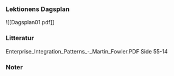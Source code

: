 ### Lektionens Dagsplan 

![[Dagsplan01.pdf]]
### Litteratur
Enterprise_Integration_Patterns_-_Martin_Fowler.PDF
Side 55-14


### Noter

